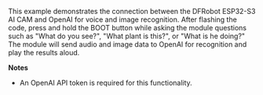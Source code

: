 This example demonstrates the connection between the DFRobot ESP32-S3 AI CAM and OpenAI for voice and image recognition. After flashing the code, press and hold the BOOT button while asking the module questions such as "What do you see?", "What plant is this?", or "What is he doing?" The module will send audio and image data to OpenAI for recognition and play the results aloud.

**Notes**

- An OpenAI API token is required for this functionality.